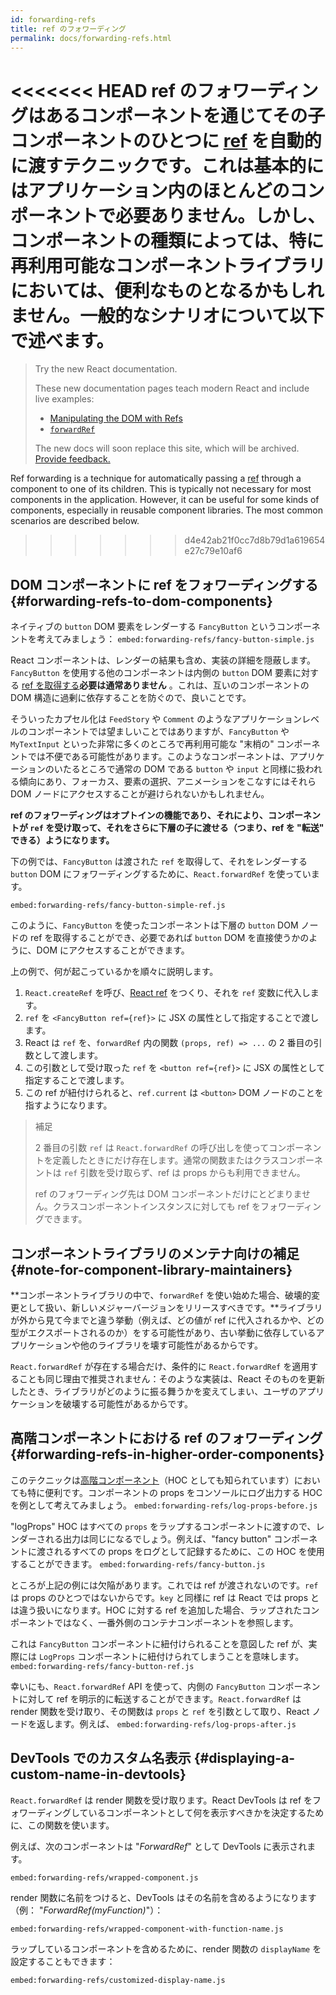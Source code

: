 ```yaml
---
id: forwarding-refs
title: ref のフォワーディング
permalink: docs/forwarding-refs.html
---
```


<<<<<<< HEAD
ref のフォワーディングはあるコンポーネントを通じてその子コンポーネントのひとつに [ref](/docs/refs-and-the-dom.html) を自動的に渡すテクニックです。これは基本的にはアプリケーション内のほとんどのコンポーネントで必要ありません。しかし、コンポーネントの種類によっては、特に再利用可能なコンポーネントライブラリにおいては、便利なものとなるかもしれません。一般的なシナリオについて以下で述べます。
=======
> Try the new React documentation.
> 
> These new documentation pages teach modern React and include live examples:
>
> - [Manipulating the DOM with Refs](https://beta.reactjs.org/learn/manipulating-the-dom-with-refs)
> - [`forwardRef`](https://beta.reactjs.org/reference/react/forwardRef)
>
> The new docs will soon replace this site, which will be archived. [Provide feedback.](https://github.com/reactjs/reactjs.org/issues/3308)

Ref forwarding is a technique for automatically passing a [ref](/docs/refs-and-the-dom.html) through a component to one of its children. This is typically not necessary for most components in the application. However, it can be useful for some kinds of components, especially in reusable component libraries. The most common scenarios are described below.
>>>>>>> d4e42ab21f0cc7d8b79d1a619654e27c79e10af6

## DOM コンポーネントに ref をフォワーディングする {#forwarding-refs-to-dom-components}

ネイティブの `button` DOM 要素をレンダーする `FancyButton` というコンポーネントを考えてみましょう：
`embed:forwarding-refs/fancy-button-simple.js`

React コンポーネントは、レンダーの結果も含め、実装の詳細を隠蔽します。`FancyButton` を使用する他のコンポーネントは内側の `button` DOM 要素に対する [ref を取得する](/docs/refs-and-the-dom.html)**必要は通常ありません** 。これは、互いのコンポーネントの DOM 構造に過剰に依存することを防ぐので、良いことです。

そういったカプセル化は `FeedStory` や `Comment` のようなアプリケーションレベルのコンポーネントでは望ましいことではありますが、`FancyButton` や `MyTextInput` といった非常に多くのところで再利用可能な "末梢の" コンポーネントでは不便である可能性があります。このようなコンポーネントは、アプリケーションのいたるところで通常の DOM である `button` や `input` と同様に扱われる傾向にあり、フォーカス、要素の選択、アニメーションをこなすにはそれら DOM ノードにアクセスすることが避けられないかもしれません。

**ref のフォワーディングはオプトインの機能であり、それにより、コンポーネントが `ref` を受け取って、それをさらに下層の子に渡せる（つまり、ref を "転送" できる）ようになります。**

下の例では、`FancyButton` は渡された `ref` を取得して、それをレンダーする `button` DOM にフォワーディングするために、`React.forwardRef` を使っています。

`embed:forwarding-refs/fancy-button-simple-ref.js`

このように、`FancyButton` を使ったコンポーネントは下層の `button` DOM ノードの ref を取得することができ、必要であれば `button` DOM を直接使うかのように、DOM にアクセスすることができます。

上の例で、何が起こっているかを順々に説明します。

1. `React.createRef` を呼び、[React ref](/docs/refs-and-the-dom.html) をつくり、それを `ref` 変数に代入します。
1. `ref` を `<FancyButton ref={ref}>` に JSX の属性として指定することで渡します。
1. React は `ref` を、`forwardRef` 内の関数 `(props, ref) => ...` の 2 番目の引数として渡します。
1. この引数として受け取った `ref` を `<button ref={ref}>` に JSX の属性として指定することで渡します。
1. この ref が紐付けられると、`ref.current` は `<button>` DOM ノードのことを指すようになります。

>補足
>
> 2 番目の引数 `ref` は `React.forwardRef` の呼び出しを使ってコンポーネントを定義したときにだけ存在します。通常の関数またはクラスコンポーネントは `ref` 引数を受け取らず、ref は props からも利用できません。
>
> ref のフォワーディング先は DOM コンポーネントだけにとどまりません。クラスコンポーネントインスタンスに対しても ref をフォワーディングできます。

## コンポーネントライブラリのメンテナ向けの補足 {#note-for-component-library-maintainers}

**コンポーネントライブラリの中で、`forwardRef` を使い始めた場合、破壊的変更として扱い、新しいメジャーバージョンをリリースすべきです。**ライブラリが外から見て今までと違う挙動（例えば、どの値が ref に代入されるかや、どの型がエクスポートされるのか）をする可能性があり、古い挙動に依存しているアプリケーションや他のライブラリを壊す可能性があるからです。

`React.forwardRef` が存在する場合だけ、条件的に `React.forwardRef` を適用することも同じ理由で推奨されません：そのような実装は、React そのものを更新したとき、ライブラリがどのように振る舞うかを変えてしまい、ユーザのアプリケーションを破壊する可能性があるからです。

## 高階コンポーネントにおける ref のフォワーディング {#forwarding-refs-in-higher-order-components}

このテクニックは[高階コンポーネント](/docs/higher-order-components.html)（HOC としても知られています）においても特に便利です。コンポーネントの props をコンソールにログ出力する HOC を例として考えてみましょう。
`embed:forwarding-refs/log-props-before.js`

"logProps" HOC はすべての `props` をラップするコンポーネントに渡すので、レンダーされる出力は同じになるでしょう。例えば、"fancy button" コンポーネントに渡されるすべての props をログとして記録するために、この HOC を使用することができます。
`embed:forwarding-refs/fancy-button.js`

ところが上記の例には欠陥があります。これでは ref が渡されないのです。`ref` は props のひとつではないからです。`key` と同様に ref は React では props とは違う扱いになります。HOC に対する ref を追加した場合、ラップされたコンポーネントではなく、一番外側のコンテナコンポーネントを参照します。

これは `FancyButton` コンポーネントに紐付けられることを意図した ref  が、実際には `LogProps` コンポーネントに紐付けられてしまうことを意味します。
`embed:forwarding-refs/fancy-button-ref.js`

幸いにも、`React.forwardRef` API を使って、内側の `FancyButton` コンポーネントに対して ref を明示的に転送することができます。`React.forwardRef` は render 関数を受け取り、その関数は `props` と `ref` を引数として取り、React ノードを返します。例えば、
`embed:forwarding-refs/log-props-after.js`

## DevTools でのカスタム名表示 {#displaying-a-custom-name-in-devtools}

`React.forwardRef` は render 関数を受け取ります。React DevTools は ref をフォワーディングしているコンポーネントとして何を表示すべきかを決定するために、この関数を使います。

例えば、次のコンポーネントは "*ForwardRef*" として DevTools に表示されます。

`embed:forwarding-refs/wrapped-component.js`

render 関数に名前をつけると、DevTools はその名前を含めるようになります（例： "*ForwardRef(myFunction)*"）：

`embed:forwarding-refs/wrapped-component-with-function-name.js`

ラップしているコンポーネントを含めるために、render 関数の `displayName` を設定することもできます：

`embed:forwarding-refs/customized-display-name.js`
